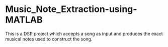 # Music_Note_Extraction-using-MATLAB
This is a DSP project which accepts a song as input and produces the exact musical notes used to construct the song.
